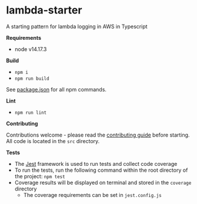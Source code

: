 # lambda-starter

A starting pattern for lambda logging in AWS in Typescript 

**Requirements**

- node v14.17.3

**Build**

- `npm i`
- `npm run build`

See [package.json](package.json) for all npm commands.

**Lint**

- `npm run lint`

**Contributing**

Contributions welcome - please read the [contributing guide](CONTRIBUTING.md) before starting. All code is located in the `src` directory.

**Tests**

- The [Jest](https://jestjs.io/) framework is used to run tests and collect code coverage
- To run the tests, run the following command within the root directory of the project: `npm test`
- Coverage results will be displayed on terminal and stored in the `coverage` directory
    - The coverage requirements can be set in `jest.config.js`
